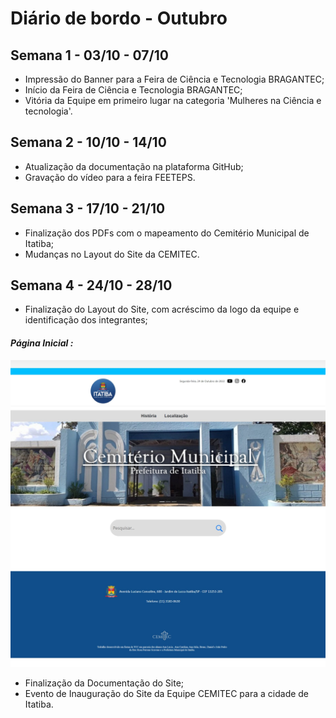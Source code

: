 # Diário de bordo - Outubro

## Semana 1 - 03/10 - 07/10
- Impressão do Banner para a Feira de Ciência e Tecnologia BRAGANTEC;
- Início da Feira de Ciência e Tecnologia BRAGANTEC;
- Vitória da Equipe em primeiro lugar na categoria 'Mulheres na Ciência e tecnologia'.

## Semana 2 - 10/10 - 14/10
- Atualização da documentação na plataforma GitHub;
- Gravação do vídeo para a feira FEETEPS.


## Semana 3 - 17/10 - 21/10
- Finalização dos PDFs com o mapeamento do Cemitério Municipal de Itatiba;
- Mudanças no Layout do Site da CEMITEC.



## Semana 4 - 24/10 - 28/10
- Finalização do Layout do Site, com acréscimo da logo da equipe e identificação dos integrantes;
#### *Página Inicial :*
![Página Inicial](imagens/TelaInicial.jpeg)
- Finalização da Documentação do Site;
- Evento de Inauguração do Site da Equipe CEMITEC para a cidade de Itatiba.
